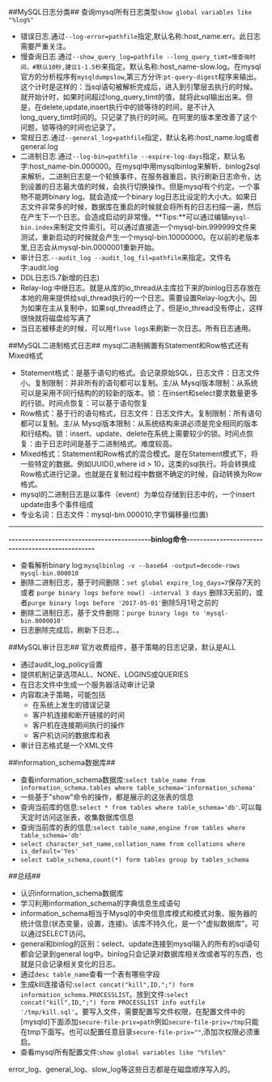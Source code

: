 ##MySQL日志分类##
查询mysql所有日志类型`show global variables like "%log%"`
+ 错误日志.通过`--log-error=pathfile`指定,默认名称:host_name.err。此日志需要严重关注。
+ 慢查询日志.通过`--show_query_log=pathfile --long_query_timt=慢查询时间，#默认10秒,建议1-1.5秒`来指定。默认名称:host_name-slow.log。在mysql官方的分析程序有`mysqldumpslow`,第三方分许:`pt-query-digest`程序来输出。这个计时是这样的：当sql语句被解析完成后，进入到引擎层去执行的时候。就开始计时，如果时间超过long_query_timt的值，就将此sql输出出来。但是，在delete,update,insert执行中的锁等待的时间，是不计入long_query_timt时间的。只记录了执行的时间。在阿里的版本里改善了这个问题，锁等待的时间也记录了。
+ 常规日志.通过`--general_log=pathfile`指定，默认名称:host_name.log或者general.log
+ 二进制日志.通过`--log-bin=pathfile --expire-log-days`指定，默认名字:host_name-bin.000000。在mysql中用mysqlbinlog来解析、binlog2sql来解析。二进制日志是一个轮换事件，在服务器重启，执行刷新日志命令，达到设置的日志最大值的时候，会执行切换操作。但是mysql有个约定。一个事物不能跨binary log。就会造成一个binary log日志比设定的大小大。如果日志文件非常多的时候，数据库在重启的时候就会将所有的日志扫描一遍，然后在产生下一个日志。会造成启动的非常慢。**Tips:**可以通过编辑`mysql-bin.index`来制定文件索引。可以通过直接造一个mysql-bin.999999文件来测试，重新启动的时候就会产生一个mysql-bin.10000000。在以前的老版本里,日志会从mysql-bin.0000001重新开始。
+ 审计日志.`--audit_log --audit_log_fil=pathfile`来指定。文件名字:audit.log
+ DDL日志(5.7新增的日志)
+ Relay-log:中继日志。就是从库的io_thread从主库拉下来的binlog日志存放在本地的用来提供给sql_thread执行的一个日志。需要设置Relay-log大小。因为如果在主从复制中，如果sql_thread终止了，但是io_thread没有停止，这样很快就将磁盘给写满了
+ 当日志被移走的时候，可以用`fluse logs`来刷新一次日志。所有日志通用。

##MySQL二进制格式日志##
mysql二进制搁置有Statement和Row格式还有Mixed格式
+ Statement格式：是基于语句的格式。会记录原始SQL，日志文件：日志文件小。复制限制：并非所有的语句都可以复制。主/从 Mysql版本限制：从系统可以是采用不同行结构的的较新的版本。锁：在insert和select要求数量更多的行锁。时间点恢复：可以基于语句恢复
+ Row格式：基于行的语句格式，日志文件：日志文件大。复制限制：所有语句都可以复制。主/从 Mysql版本限制：从系统结构来讲必须是完全相同的版本和行结构。锁：insert、update、delete在系统上需要较少的锁。时间点恢复：由于日志时间是基于二进制格式。难度较高。
+ Mixed格式：Statement和Row格式的混合模式。是在Statement模式下，将一些特定的数据。例如UUID(),where id > 10，这类的sql执行。将会转换成Row格式进行记录。也就是在复制过程中数据不确定的时候，自动转换为Row格式。
+ mysql的二进制日志是以事件（event）为单位存储到日志中的，一个insert update由多个事件组成
+ 专业名词：日志文件：mysql-bin.000010,字节偏移量(位置)
****
**-------------------------------------------binlog命令-------------------------------------------------**
+ 查看解析binary log:`mysqlbinlog -v --base64 -output=decode-rows mysql-bin.000010`
+ 删除二进制日志，基于时间删除：`set global expire_log_days=7`保存7天的 或者 `purge binary logs before now() -interval 3 days` 删除3天前的，或者`purge binary logs before '2017-05-01'`删除5月1号之前的
+ 删除二进制日志，基于文件删除：`purge binary logs to 'mysql-bin.0000010'`
+ 日志删除完成后，刷新下日志、。

##MySQL审计日志##
官方收费组件，基于策略的日志记录，默认是ALL
+ 通过audit_log_policy设置
+ 提供机制记录选项ALL、NONE、LOGINS或QUERIES
+ 在日志文件中生成一个服务器活动审计记录
+ 内容取决于策略，可能包括
	+ 在系统上发生的错误记录
	+ 客户机连接和断开链接的时间
	+ 客户机在连接期间执行的操作
	+ 客户机访问的数据库和表
+ 审计日志格式是一个XML文件

##information_schema数据库##
+ 查看information_schema数据库:`select table_name from information_schema.tables where table_schema='information_schema'`
+ 一些基于"show"命令的操作，都是展示的这张表的信息
+ 查询当前库的信息:`select * from tables where table_schema='db'`.可以每天定时访问这张表，收集数据库信息
+ 查询当前库的表的信息:`select table_name,engine from tables where table_schema='db'`
+ `select character_set_name,collation_name from collations where is_default='Yes'`
+ `select table_schema,count(*) form tables group by tables_schema`


##总结##
+ 认识information_schema数据库
+ 学习利用information_schema的字典信息生成语句
+ information_schema相当于Mysql的中央信息库模式和模式对象、服务器的统计信息(状态变量，设置，连接)。该库不持久化，是一个"虚拟数据库"。可以通过SELECT访问。
+ general和binlog的区别：select、update连接到mysql输入的所有的sql语句都会记录到general log中。binlog只会记录对数据库相关改或者写的东西，也就是只会记录相关变化的日志。
+ 通过`desc table_name`查看一个表有哪些字段
+ 生成kill连接语句:`select concat("kill",ID,";") form information_schema.PROCESSLIST`。放到文件:`select concat("kill",ID,";") form PROCESSLIST info outfile '/tmp/kill.sql'`。要写入文件，需要配置写文件权限，在配置文件中的[mysqld]下面添加`secure-file-priv=path`例如`secure-file-priv=/tmp`只能在tmp下面写。也可以配置任意目录`secure-file-priv=""`,添加次权限必须重启。
+ 查看mysql所有配置文件:`show global variables like "%file%"`

error_log、general_log、slow_log等这些日志都是在磁盘顺序写入的。
